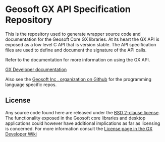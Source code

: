 # Geosoft GX API Specification Repository

This is the repository used to generate wrapper source code and documentation for the Geosoft Core GX libraries. At its heart the GX API is exposed as a low level C API that is version stable. The API specification files are used to define and document the signature of the API calls. 

Refer to the documentation for more information on using the GX API.

[GX Developer documentation](https://geosoftgxdev.atlassian.net/wiki/display/GD/Python+in+GX+Developer)

Also see the [Geosoft Inc . organization on Github](https://github.com/GeosoftInc) for the programming language specific repos.

License
-------

Any source code found here are released under the [BSD 2-clause license](https://github.com/GeosoftInc/gxpy/blob/master/LICENSE). The functionality exposed in the Geosoft core libraries and desktop applications could however have additional implications as far as licensing is concerned. For more information consult the [License page in the GX Developer Wiki](https://geosoftgxdev.atlassian.net/wiki/spaces/GD/pages/2359406/License)
